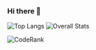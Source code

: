 ### Hi there 👋

![Top Langs](https://github-readme-stats.vercel.app/api/top-langs/?username=XeniaP&layout=compact) ![Overall Stats](https://github-readme-stats.vercel.app/api?username=XeniaP&show_icons=true)

![CodeRank](https://cr-skills-chart-widget.azurewebsites.net/api/api?username=xeniap)


<!--
**XeniaP/xeniap** is a ✨ _special_ ✨ repository because its `README.md` (this file) appears on your GitHub profile.

Here are some ideas to get you started:

- 🔭 I’m currently working on ...
- 🌱 I’m currently learning ...
- 👯 I’m looking to collaborate on ...
- 🤔 I’m looking for help with ...
- 💬 Ask me about ...
- 📫 How to reach me: ...
- 😄 Pronouns: ...
- ⚡ Fun fact: ...
-->
